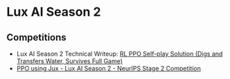 # Lux AI Season 2

## Competitions
- Lux AI Season 2 Technical Writeup: [RL PPO Self-play Solution (Digs and Transfers Water, Survives Full Game)](docs/lux_s2_writeup.md)
- [PPO using Jux - Lux AI Season 2 - NeurIPS Stage 2 Competition](docs/lux_s2_neurips_writeup.md)